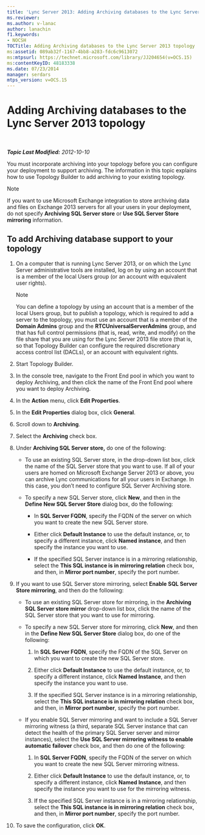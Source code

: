 ```yaml
---
title: 'Lync Server 2013: Adding Archiving databases to the Lync Server 2013 topology'
ms.reviewer: 
ms.author: v-lanac
author: lanachin
f1.keywords:
- NOCSH
TOCTitle: Adding Archiving databases to the Lync Server 2013 topology
ms:assetid: 089ab32f-1167-4bb8-a283-fdc6c9613072
ms:mtpsurl: https://technet.microsoft.com/library/JJ204654(v=OCS.15)
ms:contentKeyID: 48183338
ms.date: 07/23/2014
manager: serdars
mtps_version: v=OCS.15
---
```


<div data-xmlns="http://www.w3.org/1999/xhtml">

<div class="topic" data-xmlns="http://www.w3.org/1999/xhtml" data-msxsl="urn:schemas-microsoft-com:xslt" data-cs="http://msdn.microsoft.com/">

<div data-asp="http://msdn2.microsoft.com/asp">

# Adding Archiving databases to the Lync Server 2013 topology

</div>

<div id="mainSection">

<div id="mainBody">

<span> </span>

_**Topic Last Modified:** 2012-10-10_

You must incorporate archiving into your topology before you can configure your deployment to support archiving. The information in this topic explains how to use Topology Builder to add archiving to your existing topology.

<div>


> [!NOTE]  
> If you want to use Microsoft Exchange integration to store archiving data and files on Exchange 2013 servers for all your users in your deployment, do not specify <STRONG>Archiving SQL Server store</STRONG> or <STRONG>Use SQL Server Store mirroring</STRONG> information.



</div>

<div>

## To add Archiving database support to your topology

1.  On a computer that is running Lync Server 2013, or on which the Lync Server administrative tools are installed, log on by using an account that is a member of the local Users group (or an account with equivalent user rights).
    
    <div>
    

    > [!NOTE]  
    > You can define a topology by using an account that is a member of the local Users group, but to publish a topology, which is required to add a server to the topology, you must use an account that is a member of the <STRONG>Domain Admins</STRONG> group and the <STRONG>RTCUniversalServerAdmins</STRONG> group, and that has full control permissions (that is, read, write, and modify) on the file share that you are using for the Lync Server 2013 file store (that is, so that Topology Builder can configure the required discretionary access control list (DACLs), or an account with equivalent rights.

    
    </div>

2.  Start Topology Builder.

3.  In the console tree, navigate to the Front End pool in which you want to deploy Archiving, and then click the name of the Front End pool where you want to deploy Archiving.

4.  In the **Action** menu, click **Edit Properties**.

5.  In the **Edit Properties** dialog box, click **General**.

6.  Scroll down to **Archiving**.

7.  Select the **Archiving** check box.

8.  Under **Archiving SQL Server store,** do one of the following:
    
      - To use an existing SQL Server store, in the drop-down list box, click the name of the SQL Server store that you want to use. If all of your users are homed on Microsoft Exchange Server 2013 or above, you can archive Lync communications for all your users in Exchange. In this case, you don’t need to configure SQL Server Archiving store.
    
      - To specify a new SQL Server store, click **New**, and then in the **Define New SQL Server Store** dialog box, do the following:
        
          - In **SQL Server FQDN**, specify the FQDN of the server on which you want to create the new SQL Server store.
        
          - Either click **Default Instance** to use the default instance, or, to specify a different instance, click **Named instance**, and then specify the instance you want to use.
        
          - If the specified SQL Server instance is in a mirroring relationship, select the **This SQL instance is in mirroring relation** check box, and then, in **Mirror port number**, specify the port number.

9.  If you want to use SQL Server store mirroring, select **Enable SQL Server Store mirroring**, and then do the following:
    
      - To use an existing SQL Server store for mirroring, in the **Archiving SQL Server store mirror** drop-down list box, click the name of the SQL Server store that you want to use for mirroring.
    
      - To specify a new SQL Server store for mirroring, click **New**, and then in the **Define New SQL Server Store** dialog box, do one of the following:
        
        1.  In **SQL Server FQDN**, specify the FQDN of the SQL Server on which you want to create the new SQL Server store.
        
        2.  Either click **Default Instance** to use the default instance, or, to specify a different instance, click **Named Instance**, and then specify the instance you want to use.
        
        3.  If the specified SQL Server instance is in a mirroring relationship, select the **This SQL instance is in mirroring relation** check box, and then, in **Mirror port number**, specify the port number.
    
      - If you enable SQL Server mirroring and want to include a SQL Server mirroring witness (a third, separate SQL Server instance that can detect the health of the primary SQL Server server and mirror instances), select the **Use SQL Server mirroring witness to enable automatic failover** check box, and then do one of the following:
        
        1.  In **SQL Server FQDN**, specify the FQDN of the server on which you want to create the new SQL Server mirroring witness.
        
        2.  Either click **Default Instance** to use the default instance, or, to specify a different instance, click **Named Instance**, and then specify the instance you want to use for the mirroring witness.
        
        3.  If the specified SQL Server instance is in a mirroring relationship, select the **This SQL instance is in mirroring relation** check box, and then, in **Mirror port number**, specify the port number.

10. To save the configuration, click **OK**.

</div>

</div>

<span> </span>

</div>

</div>

</div>

